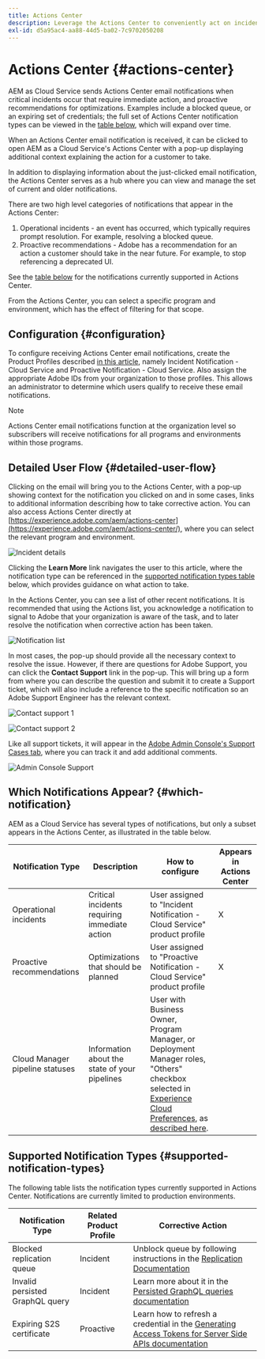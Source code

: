 ```yaml
---
title: Actions Center
description: Leverage the Actions Center to conveniently act on incidents and other important information
exl-id: d5a95ac4-aa88-44d5-ba02-7c9702050208
---
```

# Actions Center {#actions-center}

AEM as Cloud Service sends Actions Center email notifications when critical incidents occur that require immediate action, and proactive recommendations for optimizations. Examples include a blocked queue, or an expiring set of credentials; the full set of Actions Center notification types can be viewed in the [table below](#supported-notification-types), which will expand over time.

When an Actions Center email notification is received, it can be clicked to open AEM as a Cloud Service's Actions Center with a pop-up displaying additional context explaining the action for a customer to take.

In addition to displaying information about the just-clicked email notification, the Actions Center serves as a hub where you can view and manage the set of current and older notifications. <!-- It can be accessed directly at the url TBD (Alexandru: I'm intentionally keeping it TBD for now so customers do not find it) -->

There are two high level categories of notifications that appear in the Actions Center:

1. Operational incidents - an event has occurred, which typically requires prompt resolution. For example, resolving a blocked queue.
1. Proactive recommendations - Adobe has a recommendation for an action a customer should take in the near future. For example, to stop referencing a deprecated UI.

See the [table below](#supported-notification-types) for the notifications currently supported in Actions Center.

From the Actions Center, you can select a specific program and environment, which has the effect of filtering for that scope.

## Configuration {#configuration}

To configure receiving Actions Center email notifications, create the Product Profiles described [in this article](/help/journey-onboarding/notification-profiles.md), namely Incident Notification - Cloud Service and Proactive Notification - Cloud Service. Also assign the appropriate Adobe IDs from your organization to those profiles. This allows an administrator to determine which users qualify to receive these email notifications.

>[!NOTE]
>Actions Center email notifications function at the organization level so subscribers will receive notifications for all programs and environments within those programs.

## Detailed User Flow {#detailed-user-flow}

Clicking on the email will bring you to the Actions Center, with a pop-up showing context for the notification you clicked on and in some cases, links to additional information describing how to take corrective action. You can also access Actions Center directly at [https://experience.adobe.com/aem/actions-center](https://experience.adobe.com/aem/actions-center/), where you can select the relevant program and environment.

![Incident details](/help/operations/assets/incident-details.png)

Clicking the **Learn More** link navigates the user to this article, where the notification type can be referenced in the [supported notification types table](#supported-notification-types) below, which provides guidance on what action to take.

In the Actions Center, you can see a list of other recent notifications. It is recommended that using the Actions list, you acknowledge a notification to signal to Adobe that your organization is aware of the task, and to later resolve the notification when corrective action has been taken.

![Notification list](/help/operations/assets/notification-list.png)

In most cases, the pop-up should provide all the necessary context to resolve the issue. However, if there are questions for Adobe Support, you can click the **Contact Support** link in the pop-up. This will bring up a form from where you can describe the question and submit it to create a Support ticket, which will also include a reference to the specific notification so an Adobe Support Engineer has the relevant context.

![Contact support 1](/help/operations/assets/contact-support1.png)

![Contact support 2](/help/operations/assets/contact-support2.png)

Like all support tickets, it will appear in the [Adobe Admin Console's Support Cases tab](https://helpx.adobe.com/enterprise/using/support-for-enterprise.html), where you can track it and add additional comments.

![Admin Console Support](/help/operations/assets/admin-console-support.png)

## Which Notifications Appear? {#which-notification}

AEM as a Cloud Service has several types of notifications, but only a subset appears in the Actions Center, as illustrated in the table below.

| Notification Type  | Description  | How to configure  | Appears in Actions Center | 
|---|---|---|---|
| Operational incidents  | Critical incidents requiring immediate action  | User assigned to "Incident Notification - Cloud Service" product profile|  X |
| Proactive recommendations  | Optimizations that should be planned  | User assigned to "Proactive Notification - Cloud Service" product profile|  X |
| Cloud Manager pipeline statuses  | Information about the state of your pipelines  | User with Business Owner, Program Manager, or Deployment Manager roles, "Others" checkbox selected in [Experience Cloud Preferences](https://experience.adobe.com/preferences), as [described here](/help/implementing/cloud-manager/notifications.md).|   |

## Supported Notification Types {#supported-notification-types}

The following table lists the notification types currently supported in Actions Center. Notifications are currently limited to production environments.

| Notification Type               | Related Product Profile | Corrective Action                                                                                                                                                                                                                 |
|---------------------------------|-------------------------|-----------------------------------------------------------------------------------------------------------------------------------------------------------------------------------------------------------------------------------|
| Blocked replication queue       | Incident                | Unblock queue by following instructions in the [Replication Documentation](/help/operations/replication.md#troubleshooting)                                                                                                       |
| Invalid persisted GraphQL query | Incident                | Learn more about it in the [Persisted GraphQL queries documentation](https://experienceleague.adobe.com/docs/experience-manager-learn/getting-started-with-aem-headless/graphql/advanced-tutorial/graphql-persisted-queries.html) |
| Expiring S2S certificate        | Proactive               | Learn how to refresh a credential in the [Generating Access Tokens for Server Side APIs documentation](/help/implementing/developing/introduction/generating-access-tokens-for-server-side-apis.md#refresh-credentials)           |
